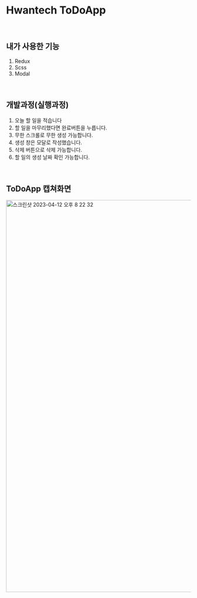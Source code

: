 # Hwantech ToDoApp

<br>

## 내가 사용한 기능

1. Redux
2. Scss
3. Modal

<br>

## 개발과정(실행과정)

1. 오늘 할 일을 적습니다
2. 할 일을 마무리했다면 완료버튼을 누릅니다.
3. 무한 스크롤로 무한 생성 가능합니다.
4. 생성 창은 모달로 작성했습니다.
5. 삭제 버튼으로 삭제 가능합니다.
6. 할 일의 생성 날짜 확인 가능합니다.

<br>

## ToDoApp 캡쳐화면

<img width="1066" alt="스크린샷 2023-04-12 오후 8 22 32" src="https://user-images.githubusercontent.com/78897615/231442773-4c4dbc1b-23d4-4258-b589-9d1b11e3feac.png">

